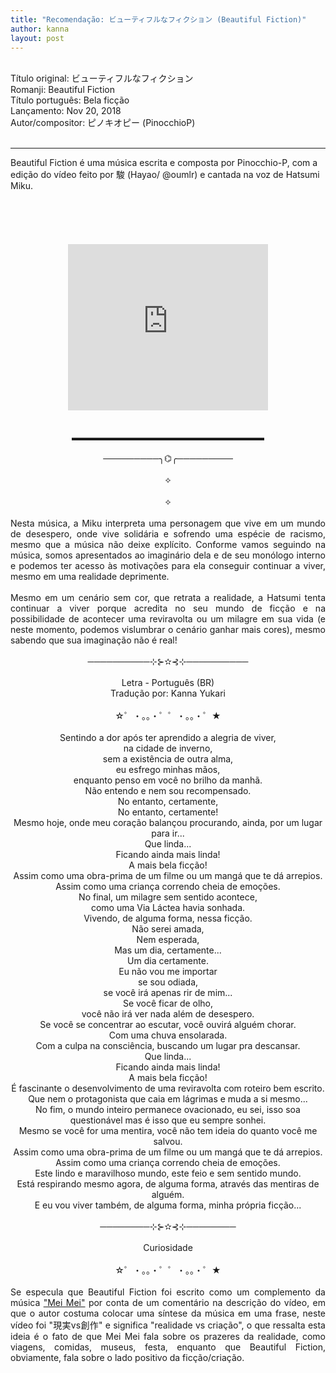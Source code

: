 ```yaml
---
title: "Recomendação: ビューティフルなフィクション (Beautiful Fiction)"
author: kanna
layout: post
---
```


<br />
Título original: ビューティフルなフィクション<br />
Romanji: Beautiful Fiction<br />
Título português: Bela ficção <br />
Lançamento: Nov 20, 2018<br />
Autor/compositor: ピノキオピー  (PinocchioP) <br />
<br />
<hr />
<div class="post-full-content">
<span style="text-align: justify;">Beautiful Fiction é uma música escrita e composta por Pinocchio-P, com a edição do vídeo feito por 駿 (Hayao/ @oumlr) e cantada na voz de Hatsumi Miku.</span><br />
<br />
<br />
<br />
<br />
<section class="content rich-content article" data-vce="rich-content"><div class="post-content-toggle">
<div class="center">
<div style="text-align: justify;">
<br />
<div class="separator" style="clear: both; text-align: center;">
<iframe allowfullscreen="" class="YOUTUBE-iframe-video" data-thumbnail-src="https://i.ytimg.com/vi/9kRa_S1G4Ok/0.jpg" frameborder="0" height="266" src="https://www.youtube.com/embed/9kRa_S1G4Ok?feature=player_embedded" width="320"></iframe></div>
<br />
<br /></div>
</div>
<div class="center">
<div style="text-align: center;">
▬▬▬▬▬▬▬▬▬▬▬▬▬▬▬▬▬▬▬▬▬▬</div>
</div>
<div class="center">
<div style="text-align: center;">
<br /></div>
<div style="text-align: center;">
─────────╮⌬╭─────────</div>
</div>
<div class="center">
<div style="text-align: center;">
<br /></div>
<div style="text-align: center;">
⟡</div>
</div>
<div class="center">
<div style="text-align: center;">
<br /></div>
<div style="text-align: center;">
⟡</div>
</div>
<div class="center">
<div style="text-align: justify;">
<br /></div>
<div style="text-align: justify;">
Nesta música, a Miku interpreta uma personagem que vive em um mundo de desespero, onde vive solidária e sofrendo uma espécie de racismo, mesmo que a música não deixe explícito. Conforme vamos seguindo na música, somos apresentados ao imaginário dela e de seu monólogo interno e podemos ter acesso às motivações para ela conseguir continuar a viver, mesmo em uma realidade deprimente.</div>
<div style="text-align: justify;">
<br /></div>
</div>
<div class="center">
<div style="text-align: justify;">
Mesmo em um cenário sem cor, que retrata a realidade, a Hatsumi tenta continuar a viver porque acredita no seu mundo de ficção e na possibilidade de acontecer uma reviravolta ou um milagre em sua vida (e neste momento, podemos vislumbrar o cenário ganhar mais cores), mesmo sabendo que sua imaginação não é real!</div>
<div style="text-align: justify;">
<br /></div>
</div>
<div class="center">
<div style="text-align: center;">
──────────⊹⊱✫⊰⊹──────────</div>
<div style="text-align: center;">
<br /></div>
</div>
<div class="center bolder">
<div style="text-align: center;">
Letra - Português (BR)</div>
</div>
<div class="center">
<div style="text-align: center;">
Tradução por: Kanna Yukari<br />
<br /></div>
<div style="text-align: center;">
☆゜・。。・゜゜・。。・゜★</div>
</div>
<div class="center">
<div style="text-align: center;">
<br /></div>
<div style="text-align: center;">
Sentindo a dor após ter aprendido a alegria de viver,</div>
</div>
<div class="center">
<div style="text-align: center;">
na cidade de inverno,</div>
</div>
<div class="center">
<div style="text-align: center;">
sem a existência de outra alma,</div>
</div>
<div class="center">
<div style="text-align: center;">
eu esfrego minhas mãos,</div>
</div>
<div class="center">
<div style="text-align: center;">
enquanto penso em você no brilho da manhã.</div>
</div>
<div class="center">
<div style="text-align: center;">
Não entendo e nem sou recompensado.</div>
</div>
<div class="center">
<div style="text-align: center;">
No entanto, certamente,</div>
</div>
<div class="center">
<div style="text-align: center;">
No entanto, certamente!</div>
</div>
<div class="center">
<div style="text-align: center;">
Mesmo hoje, onde meu coração balançou procurando, ainda, por um lugar para ir...</div>
</div>
<div class="center">
<div style="text-align: center;">
Que linda...</div>
</div>
<div class="center">
<div style="text-align: center;">
Ficando ainda mais linda!</div>
</div>
<div class="center">
<div style="text-align: center;">
A mais bela ficção!</div>
</div>
<div class="center">
<div style="text-align: center;">
Assim como uma obra-prima de um filme ou um mangá que te dá arrepios.</div>
</div>
<div class="center">
<div style="text-align: center;">
Assim como uma criança correndo cheia de emoções.</div>
</div>
<div class="center">
<div style="text-align: center;">
No final, um milagre sem sentido acontece,</div>
</div>
<div class="center">
<div style="text-align: center;">
como uma Via Láctea havia sonhada.</div>
</div>
<div class="center">
<div style="text-align: center;">
Vivendo, de alguma forma, nessa ficção.</div>
</div>
<div class="center">
<div style="text-align: center;">
Não serei amada,</div>
</div>
<div class="center">
<div style="text-align: center;">
Nem esperada,</div>
</div>
<div class="center">
<div style="text-align: center;">
Mas um dia, certamente...</div>
</div>
<div class="center">
<div style="text-align: center;">
Um dia certamente.</div>
</div>
<div class="center">
<div style="text-align: center;">
Eu não vou me importar</div>
</div>
<div class="center">
<div style="text-align: center;">
se sou odiada,</div>
</div>
<div class="center">
<div style="text-align: center;">
se você irá apenas rir de mim...</div>
</div>
<div class="center">
<div style="text-align: center;">
Se você ficar de olho,</div>
</div>
<div class="center">
<div style="text-align: center;">
você não irá ver nada além de desespero.</div>
</div>
<div class="center">
<div style="text-align: center;">
Se você se concentrar ao escutar, você ouvirá alguém chorar.</div>
</div>
<div class="center">
<div style="text-align: center;">
Com uma chuva ensolarada.</div>
</div>
<div class="center">
<div style="text-align: center;">
Com a culpa na consciência, buscando um  lugar pra descansar.</div>
</div>
<div class="center">
<div style="text-align: center;">
Que linda...</div>
</div>
<div class="center">
<div style="text-align: center;">
Ficando ainda mais linda!</div>
</div>
<div class="center">
<div style="text-align: center;">
A mais bela ficção!</div>
</div>
<div class="center">
<div style="text-align: center;">
É fascinante o desenvolvimento de uma reviravolta com roteiro bem escrito.</div>
</div>
<div class="center">
<div style="text-align: center;">
Que nem o protagonista que caia em lágrimas e muda a si mesmo...</div>
</div>
<div class="center">
<div style="text-align: center;">
No fim, o mundo inteiro permanece ovacionado, eu sei, isso soa questionável  mas é isso que eu sempre sonhei.</div>
</div>
<div class="center">
<div style="text-align: center;">
Mesmo se você for uma mentira, você não tem ideia do quanto você me salvou.</div>
</div>
<div class="center">
<div style="text-align: center;">
Assim como uma obra-prima de um filme ou um mangá que te dá arrepios.</div>
</div>
<div class="center">
<div style="text-align: center;">
Assim como uma criança correndo cheia de emoções.</div>
</div>
<div class="center">
<div style="text-align: center;">
Este lindo e maravilhoso mundo, este feio e sem sentido mundo.</div>
</div>
<div class="center">
<div style="text-align: center;">
Está respirando mesmo agora, de alguma forma, através das mentiras de alguém.</div>
</div>
<div class="center">
<div style="text-align: center;">
E eu vou viver também, de alguma forma, minha própria ficção...</div>
<div style="text-align: center;">
<br /></div>
</div>
<div class="center">
<div style="text-align: center;">
────────⊹⊱✫⊰⊹────────</div>
<div style="text-align: center;">
<br /></div>
</div>
<div class="center bolder">
<div style="text-align: center;">
Curiosidade</div>
<div style="text-align: center;">
<br /></div>
</div>
<div class="center">
<div style="text-align: center;">
☆゜・。。・゜゜・。。・゜★</div>
<div style="text-align: center;">
<br /></div>
</div>
<div class="center">
<div style="text-align: justify;">
Se especula que Beautiful Fiction foi escrito como um complemento da música <a href="https://youtu.be/MKrVBS6pX9I" rel="nofollow noreferrer noopener" target="_blank">"Mei Mei"</a> por conta de um comentário na descrição do vídeo, em que o autor costuma colocar uma síntese da música em uma frase, neste vídeo foi "現実vs創作"  e significa "realidade vs criação", o que ressalta esta ideia é o fato de que Mei Mei fala sobre os prazeres da realidade, como viagens, comidas, museus, festa, enquanto que Beautiful Fiction, obviamente, fala sobre o lado positivo da ficção/criação.</div>
</div>
</div>
</section></div>
